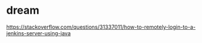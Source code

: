 # dream
https://stackoverflow.com/questions/31337011/how-to-remotely-login-to-a-jenkins-server-using-java
